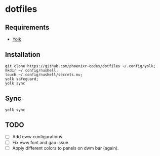 # dotfiles

## Requirements

- [Yolk][]

## Installation

```nushell
git clone https://github.com/phoenixr-codes/dotfiles ~/.config/yolk;
mkdir ~/.config/nushell;
touch ~/.config/nushell/secrets.nu;
yolk safeguard;
yolk sync
```

## Sync

```console
yolk sync
```

## TODO

- [ ] Add eww configurations.
- [ ] Fix eww font and gap issue.
- [ ] Apply different colors to panels on dwm bar (again).

[Yolk]: https://elkowar.github.io/yolk/

